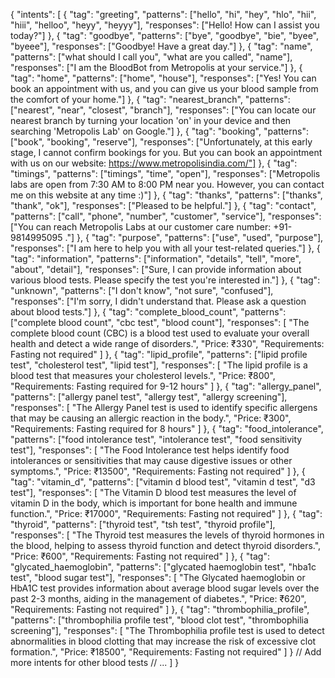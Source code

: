 {
  "intents": [
    {
      "tag": "greeting",
      "patterns": ["hello", "hi", "hey", "hlo", "hii", "hiii", "helloo", "heyy", "heyyy"],
      "responses": ["Hello! How can I assist you today?"]
    },
    {
      "tag": "goodbye",
      "patterns": ["bye", "goodbye", "bie", "byee", "byeee"],
      "responses": ["Goodbye! Have a great day."]
    },
    {
      "tag": "name",
      "patterns": ["what should I call you", "what are you called", "name"],
      "responses": ["I am the BloodBot from Metropolis at your service."]
    },
    {
      "tag": "home",
      "patterns": ["home", "house"],
      "responses": ["Yes! You can book an appointment with us, and you can give us your blood sample from the comfort of your home."]
    },
    {
      "tag": "nearest_branch",
      "patterns": ["nearest", "near", "closest", "branch"],
      "responses": ["You can locate our nearest branch by turning your location 'on' in your device and then searching 'Metropolis Lab' on Google."]
    },
    {
      "tag": "booking",
      "patterns": ["book", "booking", "reserve"],
      "responses": ["Unfortunately, at this early stage, I cannot confirm bookings for you. But you can book an appointment with us on our website: https://www.metropolisindia.com/"]
    },
    {
      "tag": "timings",
      "patterns": ["timings", "time", "open"],
      "responses": ["Metropolis labs are open from 7:30 AM to 8:00 PM near you. However, you can contact me on this website at any time :)"]
    },
    {
      "tag": "thanks",
      "patterns": ["thanks", "thank", "ok"],
      "responses": ["Pleased to be helpful."]
    },
    {
      "tag": "contact",
      "patterns": ["call", "phone", "number", "customer", "service"],
      "responses": ["You can reach Metropolis Labs at our customer care number: +91-9814995095 ."]
    },
    {
      "tag": "purpose",
      "patterns": ["use", "used", "purpose"],
      "responses": ["I am here to help you with all your test-related queries."]
    },
    {
      "tag": "information",
      "patterns": ["information", "details", "tell", "more", "about", "detail"],
      "responses": ["Sure, I can provide information about various blood tests. Please specify the test you're interested in."]
    },
    {
      "tag": "unknown",
      "patterns": ["I don't know", "not sure", "confused"],
      "responses": ["I'm sorry, I didn't understand that. Please ask a question about blood tests."]
    },
    {
      "tag": "complete_blood_count",
      "patterns": ["complete blood count", "cbc test", "blood count"],
      "responses": [
        "The complete blood count (CBC) is a blood test used to evaluate your overall health and detect a wide range of disorders.",
        "Price: ₹330",
        "Requirements: Fasting not required"
      ]
    },
    {
      "tag": "lipid_profile",
      "patterns": ["lipid profile test", "cholesterol test", "lipid test"],
      "responses": [
        "The lipid profile is a blood test that measures your cholesterol levels.",
        "Price: ₹800",
        "Requirements: Fasting required for 9-12 hours"
      ]
    },
    {
      "tag": "allergy_panel",
      "patterns": ["allergy panel test", "allergy test", "allergy screening"],
      "responses": [
        "The Allergy Panel test is used to identify specific allergens that may be causing an allergic reaction in the body.",
        "Price: ₹300",
        "Requirements: Fasting required for 8 hours"
      ]
    },
    {
      "tag": "food_intolerance",
      "patterns": ["food intolerance test", "intolerance test", "food sensitivity test"],
      "responses": [
        "The Food Intolerance test helps identify food intolerances or sensitivities that may cause digestive issues or other symptoms.",
        "Price: ₹13500",
        "Requirements: Fasting not required"
      ]
    },
    {
      "tag": "vitamin_d",
      "patterns": ["vitamin d blood test", "vitamin d test", "d3 test"],
      "responses": [
        "The Vitamin D blood test measures the level of vitamin D in the body, which is important for bone health and immune function.",
        "Price: ₹17000",
        "Requirements: Fasting not required"
      ]
    },
    {
      "tag": "thyroid",
      "patterns": ["thyroid test", "tsh test", "thyroid profile"],
      "responses": [
        "The Thyroid test measures the levels of thyroid hormones in the blood, helping to assess thyroid function and detect thyroid disorders.",
        "Price: ₹600",
        "Requirements: Fasting not required"
      ]
    },
    {
      "tag": "glycated_haemoglobin",
      "patterns": ["glycated haemoglobin test", "hba1c test", "blood sugar test"],
      "responses": [
        "The Glycated haemoglobin or HbA1C test provides information about average blood sugar levels over the past 2-3 months, aiding in the management of diabetes.",
        "Price: ₹620",
        "Requirements: Fasting not required"
      ]
    },
    {
      "tag": "thrombophilia_profile",
      "patterns": ["thrombophilia profile test", "blood clot test", "thrombophilia screening"],
      "responses": [
        "The Thrombophilia profile test is used to detect abnormalities in blood clotting that may increase the risk of excessive clot formation.",
        "Price: ₹18500",
        "Requirements: Fasting not required"
      ]
    }
    // Add more intents for other blood tests
    // ...
  ]
}
